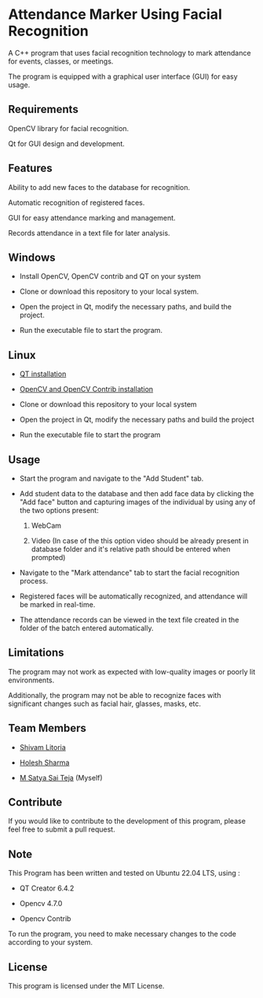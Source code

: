 # Attendance Marker Using Facial Recognition

A C++ program that uses facial recognition technology to mark attendance for events, classes, or meetings. 

The program is equipped with a graphical user interface (GUI) for easy usage.

## Requirements

OpenCV library for facial recognition.

Qt for GUI design and development.

## Features 

Ability to add new faces to the database for recognition.

Automatic recognition of registered faces.

GUI for easy attendance marking and management.

Records attendance in a text file for later analysis.

## Windows

- Install OpenCV, OpenCV contrib and QT on your system
  
- Clone or download this repository to your local system.
  
- Open the project in Qt, modify the necessary paths, and build the project.
  
- Run the executable file to start the program.
  
## Linux

- [QT installation](https://web.stanford.edu/dept/cs_edu/resources/qt/install-linux)
  
- [OpenCV and OpenCV Contrib installation](https://www.skynats.com/blog/installing-opencv-on-ubuntu-20-04/#)
    
- Clone or download this repository to your local system
    
- Open the project in Qt, modify the necessary paths and build the project
  
- Run the executable file to start the program 
    
## Usage    
    
- Start the program and navigate to the "Add Student" tab.

- Add student data to the database and then add face data by clicking the "Add face" button and capturing images of the individual by using any of the two options present:

    1. WebCam

    2. Video (In case of the this option video should be already present in database folder and it's relative path should be entered when prompted)

- Navigate to the "Mark attendance" tab to start the facial recognition process.

- Registered faces will be automatically recognized, and attendance will be marked in real-time.

- The attendance records can be viewed in the text file created in the folder of the batch entered automatically.

## Limitations 

The program may not work as expected with low-quality images or poorly lit environments. 

Additionally, the program may not be able to recognize faces with significant changes such as facial hair, glasses, masks, etc.

## Team Members

- [Shivam Litoria](https://github.com/Litoriashiv)

- [Holesh Sharma](https://github.com/holesh01)
    
- [M Satya Sai Teja](https://github.com/imsatyasaiteja) (Myself)

## Contribute

If you would like to contribute to the development of this program, please feel free to submit a pull request.

## Note 

This Program has been written and tested on Ubuntu 22.04 LTS, using : 

- QT Creator 6.4.2

- Opencv 4.7.0

- Opencv Contrib 

To run the program, you need to make necessary changes to the code according to your system.

## License

This program is licensed under the MIT License.
